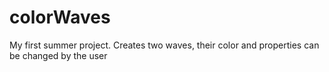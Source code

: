 # colorWaves
My first summer project. Creates two waves, their color and properties can be changed by the user
